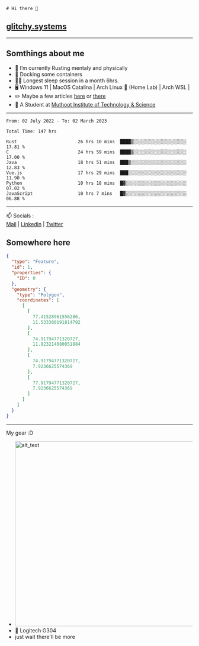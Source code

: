 ```
# Hi there 👋
```
## [glitchy.systems](https://glitchy.systems)
---

## Somthings about me



- 🌱 I’m currently Rusting mentaly and physically
- 🐋 Docking some containers
- 😶‍🌫️ Longest sleep session in a month 6hrs.
- 🖥️ Windows 11 | MacOS Catalina | Arch Linux 🦩 (Home Lab) | Arch WSL |
- ✏️ Maybe a few articles [here](https://medium.com/@advaithnarayanan8) or [there](https://medium.com/@advaithnarayanan8)
- 📑 A Student at [Muthoot Institute of Technology & Science](https://mgmits.ac.in/)



---

<!--START_SECTION:waka-->

```text
From: 02 July 2022 - To: 02 March 2023

Total Time: 147 hrs

Rust                       26 hrs 10 mins  ████▒░░░░░░░░░░░░░░░░░░░░   17.81 %
C                          24 hrs 59 mins  ████▒░░░░░░░░░░░░░░░░░░░░   17.00 %
Java                       18 hrs 51 mins  ███▒░░░░░░░░░░░░░░░░░░░░░   12.83 %
Vue.js                     17 hrs 29 mins  ███░░░░░░░░░░░░░░░░░░░░░░   11.90 %
Python                     10 hrs 18 mins  █▓░░░░░░░░░░░░░░░░░░░░░░░   07.02 %
JavaScript                 10 hrs 7 mins   █▓░░░░░░░░░░░░░░░░░░░░░░░   06.88 %
```

<!--END_SECTION:waka-->

---

📫 Socials :<br>
[Mail](mailto:advaithnarayanan8@gmail.com) | [Linkedin](https://www.linkedin.com/in/advaith-narayanan-a72152214/) | [Twitter](https://twitter.com/advaithnarayan)

## Somewhere here

```geojson
{
  "type": "Feature",
  "id": 1,
  "properties": {
    "ID": 0
  },
  "geometry": {
    "type": "Polygon",
    "coordinates": [
      [
        [
          77.41528961556286,
          11.533300191814792
        ],
        [
          74.91794771320727,
          11.823214080851884
        ],
        [
          74.91794771320727,
          7.9236625574369
        ],
        [
          77.91794771320727,
          7.9236625574369
        ]
      ]
    ]
  }
}
```


--- 
My gear :D

- [<img alt="alt_text" width="500px" src="https://valid.x86.fr/cache/banner/xv24bv-6.png" />](https://valid.x86.fr/xv24bv)
- 🐁 Logitech G304
- just wait there'll be more

